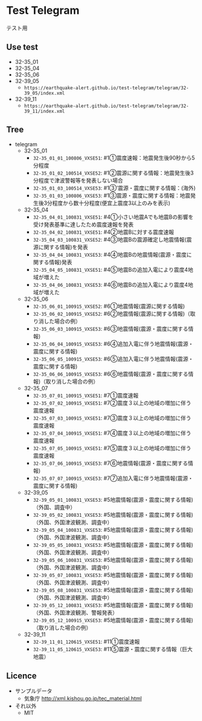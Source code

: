 # Test Telegram

テスト用

## Use test

- 32-35_01
- 32-35_04
- 32-35_06
- 32-39_05
  - `https://earthquake-alert.github.io/test-telegram/telegram/32-39_05/index.xml`
- 32-39_11
  - `https://earthquake-alert.github.io/test-telegram/telegram/32-39_11/index.xml`

## Tree

- telegram
  - 32-35_01
    - `32-35_01_01_100806_VXSE51`: #1①震度速報：地震発生後90秒から5分程度
    - `32-35_01_02_100514_VXSE52`: #1②震源に関する情報：地震発生後3分程度で津波警報等を発表しない場合
    - `32-35_01_03_100514_VXSE53`: #1③’震源・震度に関する情報：(海外)
    - `32-35_01_03_100806_VXSE53`: #1③震源・震度に関する情報：地震発生後3分程度から数十分程度(便宜上震度3以上のみを表示)
  - 32-35_04
    - `32-35_04_01_100831_VXSE51`: #4①小さい地震Aでも地震Bの影響を受け発表基準に達したため震度速報を発表
    - `32-35_04_02_100831_VXSE51`: #4②地震Bに対する震度速報
    - `32-35_04_03_100831_VXSE52`: #4③地震Bの震源確定し地震情報(震源に関する情報)を発表
    - `32-35_04_04_100831_VXSE53`: #4④地震Bの地震情報(震源・震度に関する情報)発表
    - `32-35_04_05_100831_VXSE51`: #4⑤地震Bの追加入電により震度4地域が増えた
    - `32-35_04_06_100831_VXSE53`: #4⑥地震Bの追加入電により震度4地域が増えた
  - 32-35_06
    - `32-35_06_01_100915_VXSE52`: #6①地震情報(震源に関する情報)
    - `32-35_06_02_100915_VXSE52`: #6②地震情報(震源に関する情報)（取り消した場合の例）
    - `32-35_06_03_100915_VXSE53`: #6③地震情報(震源・震度に関する情報)
    - `32-35_06_04_100915_VXSE53`: #6④追加入電に伴う地震情報(震源・震度に関する情報)
    - `32-35_06_05_100915_VXSE53`: #6⑤追加入電に伴う地震情報(震源・震度に関する情報)
    - `32-35_06_06_100915_VXSE53`: #6⑥地震情報(震源・震度に関する情報)（取り消した場合の例）
  - 32-35_07
    - `32-35_07_01_100915_VXSE51`: #7①震度速報
    - `32-35_07_02_100915_VXSE51`: #7②震度３以上の地域の増加に伴う震度速報
    - `32-35_07_03_100915_VXSE51`: #7③震度３以上の地域の増加に伴う震度速報
    - `32-35_07_04_100915_VXSE51`: #7④震度３以上の地域の増加に伴う震度速報
    - `32-35_07_05_100915_VXSE51`: #7⑤震度３以上の地域の増加に伴う震度速報
    - `32-35_07_06_100915_VXSE53`: #7⑥地震情報(震源・震度に関する情報)
    - `32-35_07_07_100915_VXSE53`: #7⑦追加入電に伴う地震情報(震源・震度に関する情報)
  - 32-39_05
    - `32-39_05_01_100831_VXSE53`: #5地震情報(震源・震度に関する情報)（外国、調査中）
    - `32-39_05_02_100831_VXSE53`: #5地震情報(震源・震度に関する情報)（外国、外国津波観測、調査中）
    - `32-39_05_04_100831_VXSE53`: #5地震情報(震源・震度に関する情報)（外国、外国津波観測、調査中）
    - `32-39_05_05_100831_VXSE53`: #5地震情報(震源・震度に関する情報)（外国、外国津波観測、調査中）
    - `32-39_05_06_100831_VXSE53`: #5地震情報(震源・震度に関する情報)（外国、外国津波観測、調査中）
    - `32-39_05_07_100831_VXSE53`: #5地震情報(震源・震度に関する情報)（外国、外国津波観測、調査中）
    - `32-39_05_08_100831_VXSE53`: #5地震情報(震源・震度に関する情報)（外国、外国津波観測、調査中）
    - `32-39_05_12_100831_VXSE53`: #5地震情報(震源・震度に関する情報)（外国、外国津波観測、警報発表）
    - `32-39_05_12_100915_VXSE53`: #5地震情報(震源・震度に関する情報)（取り消した場合の例）
  - 32-39_11
    - `32-39_11_01_120615_VXSE51`: #11①震度速報
    - `32-39_11_05_120615_VXSE53`: #11⑤震源・震度に関する情報（巨大地震）

## Licence

- サンプルデータ
  - 気象庁 http://xml.kishou.go.jp/tec_material.html
- それ以外
  - MIT
